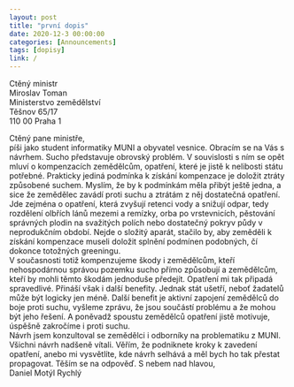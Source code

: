 ```yaml
---
layout: post
title: "první dopis"
date: 2020-12-3 00:00:00
categories: [Announcements]
tags: [dopisy]
link: /
---
```

Ctěný ministr\
Miroslav Toman\
Ministerstvo zemědělství\
Těšnov 65/17\
110 00 Praha 1

Ctěný pane ministře,\
píši jako student informatiky MUNI a obyvatel vesnice. Obracím se na Vás s návrhem. Sucho představuje obrovský
problém. V souvislosti s ním se opět mluví o kompenzacích zemědělcům, opatření, které je jistě k
nelibosti státu potřebné. Prakticky jediná podmínka k získání kompenzace je doložit ztráty způsobené
suchem. Myslím, že by k podmínkám měla přibýt ještě jedna, a sice že zemědělec zavádí proti suchu a
ztrátám z něj dostatečná opatření. Jde zejména o opatření, která zvyšují retenci vody a snižují
odpar, tedy rozdělení olbřích lánů mezemi a remízky, orba po vrstevnicích, pěstování správných
plodin na svažitých polích nebo dostatečný pokryv půdy v neprodukčním období. Nejde o složitý aparát, stačilo
by, aby zeměděli k získání kompenzace museli doložit splnění podmínen podobných, čí dokonce
totožných greeningu.\
V současnosti totiž kompenzujeme škody i zemědělcům, kteří nehospodárnou správou pozemku sucho přímo
způsobují a zemědělcům, kteří by mohli těmto škodám jednoduše předejít. Opatření mi tak připadá
spravedlivé. Přináší však i další benefity. Jednak stát ušetří, neboť žadatelů může být logicky jen
méně. Další benefit je aktivní zapojení zemědělců do boje proti suchu, vyšleme zprávu, že
jsou součástí problému a že mohou být jeho řešení. A poněvadž spoustu zemědělců opatření jistě
motivuje, úspěšně zakročíme i proti suchu.\
Návrh jsem konzultoval se zemědělci i odborníky na problematiku z MUNI. Všichni návrh nadšeně
vítali. Věřím, že podniknete kroky k zavedení opatření, anebo mi vysvětlíte, kde návrh selhává a měl
bych ho tak přestat propagovat. Těším se na odpověď.
S nebem nad hlavou,\
Daniel Motýl Rychlý
